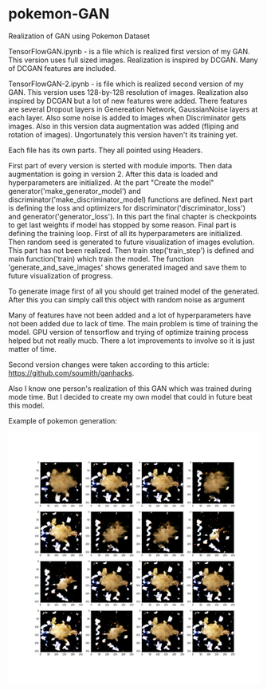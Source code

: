 # pokemon-GAN
Realization of GAN using Pokemon Dataset

TensorFlowGAN.ipynb - is a file which is realized first version of my GAN. This version uses full sized images. Realization is inspired by DCGAN. Many of DCGAN features are included.

TensorFlowGAN-2.ipynb - is file which is realized second version of my GAN. This version uses 128-by-128 resolution of images. Realization also inspired by DCGAN but a lot of new features were added. There features are several Dropout layers in Genereation Network, GaussianNoise layers at each layer. Also some noise is added to images when Discriminator gets images. Also in this version data augmentation was added (fliping and rotation of images). Ungortunately this version haven't its training yet.

Each file has its own parts. They all pointed using Headers.

First part of every version is sterted with module imports. Then data augmentation is going in version 2. After this data is loaded and hyperparameters are initialized. At the part "Create the model" generator('make_generator_model') and discriminator('make_discriminator_model) functions are defined. Next part is defining the loss and optimizers for discriminator('discriminator_loss') and generator('generator_loss'). In this part the final chapter is checkpoints to get last weights if model has stopped by some reason. Final part is defining the training loop. First of all its hyperparameters are initialized. Then random seed is generated to future visualization of images evolution. This part has not been realized. Then train step('train_step') is defined and main function('train) which train the model. The function 'generate_and_save_images' shows generated imaged and save them to future visualization of progress.

To generate image first of all you should get trained model of the generated. After this you can simply call this object with random noise as argument

Many of features have not been added and a lot of hyperparameters have not been added due to lack of time. The main problem is time of training the model. GPU version of tensorflow and trying of optimize training process helped but not really mucb. There a lot improvements to involve so it is just matter of time. 

Second version changes were taken according to this article: https://github.com/soumith/ganhacks.

Also I know one person's realization of this GAN which was trained during mode time. But I decided to create my own model that could in future beat this model.

Example of pokemon generation:

![alt text](https://github.com/GeorgeFucker/pokemon-GAN/blob/master/image_at_epoch_1214.png)
